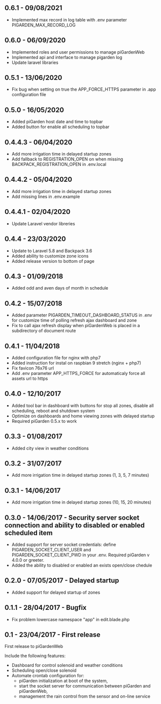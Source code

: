 ## 0.6.1 - 09/08/2021
 - Implemented max record in log table with .env parameter PIGARDEN_MAX_RECORD_LOG  

## 0.6.0 - 06/09/2020
 - Implemented roles and user permissions to manage piGardenWeb
 - Implemented api and interface to manage pigarden log
 - Update laravel libraries

## 0.5.1 - 13/06/2020
 - Fix bug when setting on true the APP_FORCE_HTTPS parameter in .app configuration file

## 0.5.0 - 16/05/2020
 - Added piGarden host date and time to topbar 
 - Added button for enable all scheduling to topbar

## 0.4.4.3 - 06/04/2020
 - Add more irrigation time in delayed startup zones
 - Add fallback to REGISTRATION_OPEN on when missing BACKPACK_REGISTRATION_OPEN in .env.local

## 0.4.4.2 - 05/04/2020
 - Add more irrigation time in delayed startup zones
 - Add missing lines in .env.example

## 0.4.4.1 - 02/04/2020
 - Update Laravel vendor libreries

## 0.4.4 - 23/03/2020
 - Update to Laravel 5.8 and Backpack 3.6 
 - Added ability to customize zone icons
 - Added release version to bottom of page 

## 0.4.3 - 01/09/2018
 - Added odd and aven days of month in schedule

## 0.4.2 - 15/07/2018
 - Added parameter PIGARDEN_TIMEOUT_DASHBOARD_STATUS in .env for customize time of polling refresh ajax dashboard and zone
 - Fix to call ajax refresh display when piGardenWeb is placed in a subdirectory of document route 

## 0.4.1 - 11/04/2018
 - Added configuration file for nginx with php7
 - Added instruction for instal on raspbian 9 stretch (nginx + php7)
 - Fix favicon 76x76 url
 - Add .env parameter APP_HTTPS_FORCE for automaticaly force all assets url to https

## 0.4.0 - 12/10/2017
 - Added tool bar in dashboard with buttons for stop all zones, disable all scheduling, reboot and shutdown system
 - Optimize on dashboards and home viewing zones with delayed startup
 - Required piGarden 0.5.x to work

## 0.3.3 - 01/08/2017
 - Added city view in weather conditions

## 0.3.2 - 31/07/2017
 - Add more irrigation time in delayed startup zones (1, 3, 5, 7 minutes)

## 0.3.1 - 14/06/2017
 - Add more irrigation time in delayed startup zones (10, 15, 20 minutes)

## 0.3.0 - 14/06/2017 - Security server socket connection and ability to disabled or enabled scheduled item
 - Added support for server socket credentials: define PIGARDEN_SOCKET_CLIENT_USER and PIGARDEN_SOCKET_CLIENT_PWD in your .env. Required piGarden v 4.0.0 or greeter.
 - Added the ability to disabled or enabled an exists open/close chedule 

## 0.2.0 - 07/05/2017 - Delayed startup
 - Added support for delayed startup of zones

## 0.1.1 - 28/04/2017 - Bugfix
 - Fix problem lowercase namespace "app" in edit.blade.php

## 0.1 - 23/04/2017 - First release
First release to piGardenWeb  
  
Include the following features:  
 - Dashboard for control solenoid and weather conditions
 - Scheduling open/close solenoid
 - Automate crontab configuration for:
   * piGarden initialization at boot of the system, 
   * start the socket server for communication between piGarden and piGardenWeb,
   * management the rain control from the sensor and on-line service

